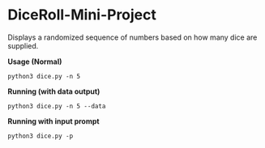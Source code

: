 # DiceRoll-Mini-Project
Displays a randomized sequence of numbers based on how many dice are supplied.

**Usage (Normal)**
```
python3 dice.py -n 5
```

**Running (with data output)**
```
python3 dice.py -n 5 --data
```

**Running with input prompt**
```
python3 dice.py -p
```
